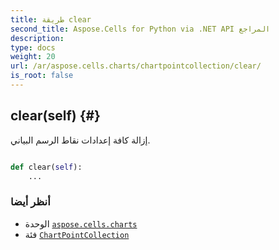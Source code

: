 ```yaml
---
title: طريقة clear
second_title: Aspose.Cells for Python via .NET API المراجع
description:
type: docs
weight: 20
url: /ar/aspose.cells.charts/chartpointcollection/clear/
is_root: false
---
```

##  clear(self) {#}
إزالة كافة إعدادات نقاط الرسم البياني.



```python

def clear(self):
    ...
```





###  أنظر أيضا
* الوحدة [`aspose.cells.charts`](../../)
* فئة [`ChartPointCollection`](/cells/python-net/ar/aspose.cells.charts/chartpointcollection)

